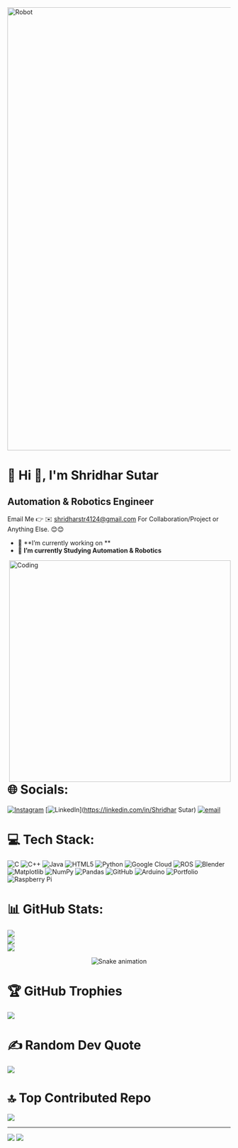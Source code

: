 
<img align="center" alt="Robot" width="1000" src="https://encrypted-tbn0.gstatic.com/licensed-image?q=tbn:ANd9GcTl7fiQ_i_FybJ_gqamdJGv_olRrNIjGZ1MOO0oCfRm75QWaLmvbUzBrHmDXMvx0j70eSpIpYW0iOfMEvRuVTn5b94Nw0biYWBritJM6MHIlFZpP3A">   
<h1>💫 Hi 👋, I'm Shridhar Sutar</h1>

<h2>Automation & Robotics Engineer</h2> 

Email Me 👉 ✉️ shridharstr4124@gmail.com For Collaboration/Project or Anything Else. 😊😊
- 🔭 **I’m currently working on **
- 🌱 **I’m currently Studying Automation & Robotics**
  
<img align="right" alt="Coding" width="500" src="https://i.makeagif.com/media/4-05-2022/FvBVst.gif">

# 🌐 Socials:

[![Instagram](https://img.shields.io/badge/Instagram-%23E4405F.svg?logo=Instagram&logoColor=white)](https://instagram.com/shreesutar8605) [![LinkedIn](https://img.shields.io/badge/LinkedIn-%230077B5.svg?logo=linkedin&logoColor=white)](https://linkedin.com/in/Shridhar Sutar) [![email](https://img.shields.io/badge/Email-D14836?logo=gmail&logoColor=white)](mailto:shridharstr4124@gmail.com) 


# 💻 Tech Stack:
![C](https://img.shields.io/badge/c-%2300599C.svg?style=for-the-badge&logo=c&logoColor=white) ![C++](https://img.shields.io/badge/c++-%2300599C.svg?style=for-the-badge&logo=c%2B%2B&logoColor=white) ![Java](https://img.shields.io/badge/java-%23ED8B00.svg?style=for-the-badge&logo=openjdk&logoColor=white) ![HTML5](https://img.shields.io/badge/html5-%23E34F26.svg?style=for-the-badge&logo=html5&logoColor=white) ![Python](https://img.shields.io/badge/python-3670A0?style=for-the-badge&logo=python&logoColor=ffdd54) ![Google Cloud](https://img.shields.io/badge/GoogleCloud-%234285F4.svg?style=for-the-badge&logo=google-cloud&logoColor=white) ![ROS](https://img.shields.io/badge/ros-%230A0FF9.svg?style=for-the-badge&logo=ros&logoColor=white) ![Blender](https://img.shields.io/badge/blender-%23F5792A.svg?style=for-the-badge&logo=blender&logoColor=white) ![Matplotlib](https://img.shields.io/badge/Matplotlib-%23ffffff.svg?style=for-the-badge&logo=Matplotlib&logoColor=black) ![NumPy](https://img.shields.io/badge/numpy-%23013243.svg?style=for-the-badge&logo=numpy&logoColor=white) ![Pandas](https://img.shields.io/badge/pandas-%23150458.svg?style=for-the-badge&logo=pandas&logoColor=white) ![GitHub](https://img.shields.io/badge/github-%23121011.svg?style=for-the-badge&logo=github&logoColor=white) ![Arduino](https://img.shields.io/badge/-Arduino-00979D?style=for-the-badge&logo=Arduino&logoColor=white) ![Portfolio](https://img.shields.io/badge/Portfolio-%23000000.svg?style=for-the-badge&logo=firefox&logoColor=#FF7139) ![Raspberry Pi](https://img.shields.io/badge/-Raspberry_Pi-C51A4A?style=for-the-badge&logo=Raspberry-Pi)

# 📊 GitHub Stats:
![](https://github-readme-stats.vercel.app/api?username=shridhar4124&theme=dark&hide_border=false&include_all_commits=true&count_private=false)<br/>
![](https://nirzak-streak-stats.vercel.app/?user=shridhar4124&theme=dark&hide_border=false)<br/>
![](https://github-readme-stats.vercel.app/api/top-langs/?username=shridhar4124&theme=dark&hide_border=false&include_all_commits=true&count_private=false&layout=compact)

<div align="center">
  <img src="https://profile-readme-generator.com/assets/snake.svg" alt="Snake animation" />
</div>

# 🏆 GitHub Trophies
![](https://github-profile-trophy.vercel.app/?username=shridhar4124&theme=radical&no-frame=false&no-bg=true&margin-w=4)

# ✍️ Random Dev Quote
![](https://quotes-github-readme.vercel.app/api?type=horizontal&theme=radical)

# 🔝 Top Contributed Repo
![](https://github-contributor-stats.vercel.app/api?username=shridhar4124&limit=5&theme=dark&combine_all_yearly_contributions=true)

---
[![](https://visitcount.itsvg.in/api?id=shridhar4124&icon=0&color=0)](https://visitcount.itsvg.in)
  <img src = "https://user-images.githubusercontent.com/74038190/213910845-af37a709-8995-40d6-be59-724526e3c3d7.gif">

<!-- Proudly created with GPRM ( https://gprm.itsvg.in ) -->









